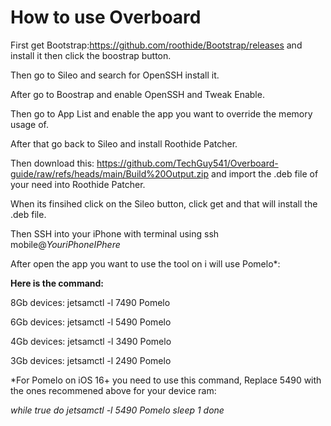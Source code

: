 # How to use Overboard

First get Bootstrap:https://github.com/roothide/Bootstrap/releases and install it then click the boostrap button. 

Then go to Sileo and search for OpenSSH install it.

After go to Boostrap and enable OpenSSH and Tweak Enable.

Then go to App List and enable the app you want to override the memory usage of.

After that go back to Sileo and install Roothide Patcher. 

Then download this: https://github.com/TechGuy541/Overboard-guide/raw/refs/heads/main/Build%20Output.zip and import the .deb file of your need into Roothide Patcher.

When its finsihed click on the Sileo button, click get and that will install the .deb file.

Then SSH into your iPhone with terminal using ssh mobile@_YouriPhoneIPhere_

After open the app you want to use the tool on i will use Pomelo*:

**Here is the command:**


8Gb devices: jetsamctl -l 7490 Pomelo

6Gb devices: jetsamctl -l 5490 Pomelo

4Gb devices: jetsamctl -l 3490 Pomelo

3Gb devices: jetsamctl -l 2490 Pomelo


*For Pomelo on iOS 16+ you need to use this command, Replace 5490 with the ones recommened above for your device ram: 

_while true
do
    jetsamctl -l 5490 Pomelo
    sleep 1
done_


